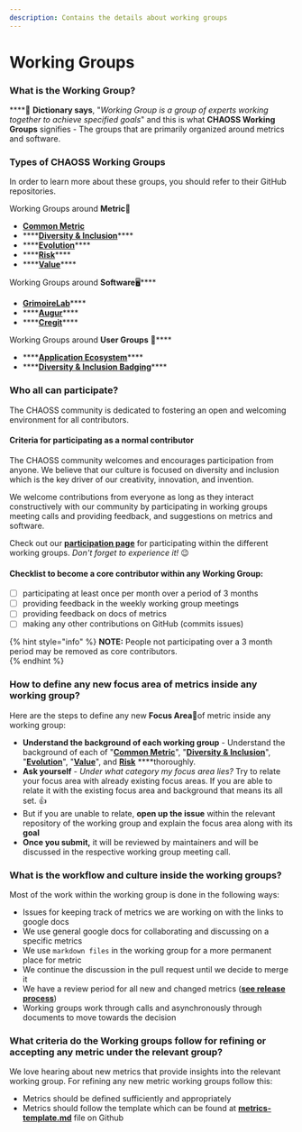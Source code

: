 ```yaml
---
description: Contains the details about working groups
---
```


# Working Groups

### What is the Working Group?

\*\*\*\*📔 **Dictionary says**, "_Working Group is a group of experts working together to achieve specified goals_" and this is what **CHAOSS Working Groups** signifies - The groups that are primarily organized around metrics and software.

### Types of CHAOSS Working Groups

In order to learn more about these groups, you should refer to their GitHub repositories.

Working Groups around **Metric**📖

* [**Common Metric**](https://github.com/chaoss/wg-common) 
* \*\*\*\*[**Diversity & Inclusion**](https://github.com/chaoss/wg-diversity-inclusion)\*\*\*\*
* \*\*\*\*[**Evolution**](https://github.com/chaoss/wg-evolution)\*\*\*\*
* \*\*\*\*[**Risk**](https://github.com/chaoss/wg-risk)\*\*\*\*
* \*\*\*\*[**Value**](https://github.com/chaoss/wg-value)\*\*\*\*

Working Groups around **Software**🖥\*\*\*\*

* [**GrimoireLab**](https://github.com/chaoss/grimoirelab)\*\*\*\*
* \*\*\*\*[**Augur**](https://github.com/chaoss/augur)\*\*\*\*
* \*\*\*\*[**Cregit**](https://github.com/cregit/cregit)\*\*\*\*

Working Groups around **User Groups** 👥\*\*\*\*

* \*\*\*\*[**Application Ecosystem**](https://github.com/chaoss/wg-app-ecosystem)\*\*\*\*
* \*\*\*\*[**Diversity & Inclusion Badging**](https://github.com/badging)\*\*\*\*

### Who all can participate?

The CHAOSS community is dedicated to fostering an open and welcoming environment for all contributors.

#### Criteria for participating as a normal contributor

The CHAOSS community welcomes and encourages participation from anyone. We believe that our culture is focused on diversity and inclusion which is the key driver of our creativity, innovation, and invention.

We welcome contributions from everyone as long as they interact constructively with our community by participating in working groups meeting calls and providing feedback, and suggestions on metrics and software.

Check out our [**participation page**](https://chaoss.community/participate/) for participating within the different working groups. _Don't forget to experience it!_ 😉 

#### Checklist to become a core contributor within any Working Group:

* [ ] participating at least once per month over a period of 3 months
* [ ] providing feedback in the weekly working group meetings
* [ ] providing feedback on docs of metrics
* [ ] making any other contributions on GitHub \(commits issues\)

{% hint style="info" %}
**NOTE:** People not participating over a 3 month period may be removed as core contributors.  
{% endhint %}

### How to define any new focus area of metrics inside any working group?

Here are the steps to define any new **Focus Area**🎯of metric inside any working group:

* **Understand the background of each working group** - Understand the background of each of "[**Common Metric**](https://github.com/chaoss/wg-common#background)", "[**Diversity & Inclusion**](https://github.com/chaoss/wg-diversity-inclusion#background)", "[**Evolution**](https://github.com/chaoss/wg-evolution#introduction)", "[**Value**](https://github.com/chaoss/wg-value#problem-statement)", and [**Risk**](https://github.com/chaoss/wg-risk#background) ****thoroughly.
* **Ask yourself** - _Under what category my focus area lies?_  Try to relate your focus area with already existing focus areas. If you are able to relate it with the existing focus area and background that means its all set. 👍 
* But if you are unable to relate, **open up the issue** within the relevant repository of the working group and explain the focus area along with its **goal**
* **Once you submit,** it will be reviewed by maintainers and will be discussed in the respective working group meeting call.

### What is the workflow and culture inside the working groups?

Most of the work within the working group is done in the following ways:

* Issues for keeping track of metrics we are working on with the links to google docs
* We use general google docs for collaborating and discussing on a specific metrics
* We use `markdown files` in the working group for a more permanent place for metric
* We continue the discussion in the pull request until we decide to merge it
* We have a review period for all new and changed metrics \([**see release process**](../about/values.md)\)
* Working groups work through calls and asynchronously through documents to move towards the decision

### What criteria do the Working groups follow for refining or accepting any metric under the relevant group?

We love hearing about new metrics that provide insights into the relevant working group. For refining any new metric working groups follow this:

* Metrics should be defined sufficiently and appropriately
* Metrics should follow the template which can be found at [**metrics-template.md**](https://github.com/chaoss/metrics/blob/master/resources/metrics-template.md) file on Github

